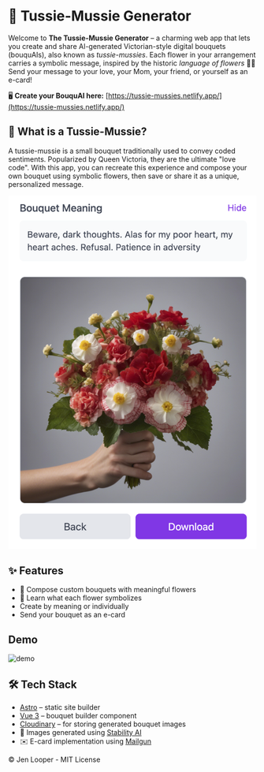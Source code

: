 # 💐 Tussie-Mussie Generator

Welcome to **The Tussie-Mussie Generator** – a charming web app that lets you create and share AI-generated Victorian-style digital bouquets (bouquAIs), also known as *tussie-mussies*. Each flower in your arrangement carries a symbolic message, inspired by the historic *language of flowers* 🌸✨ Send your message to your love, your Mom, your friend, or yourself as an e-card!

🖥️ **Create your BouquAI here:** [https://tussie-mussies.netlify.app/](https://tussie-mussies.netlify.app/)

## 🌼 What is a Tussie-Mussie?

A tussie-mussie is a small bouquet traditionally used to convey coded sentiments. Popularized by Queen Victoria, they are the ultimate "love code". With this app, you can recreate this experience and compose your own bouquet using symbolic flowers, then save or share it as a unique, personalized message.

![Preview of a digital bouquet](./bouquet-sample.png)

## ✨ Features

- 🌷 Compose custom bouquets with meaningful flowers
- 📖 Learn what each flower symbolizes
- Create by meaning or individually
- Send your bouquet as an e-card

## Demo

![demo](./flower-movie.gif)

## 🛠 Tech Stack

- [Astro](https://astro.build/) – static site builder
- [Vue 3](https://vuejs.org/) – bouquet builder component
- [Cloudinary](https://cloudinary.com/) – for storing generated bouquet images
- 🤖 Images generated using [Stability AI](https://stability.ai/)
- ✉️ E-card implementation using [Mailgun](https://mailgun.com)

&copy; Jen Looper - MIT License
